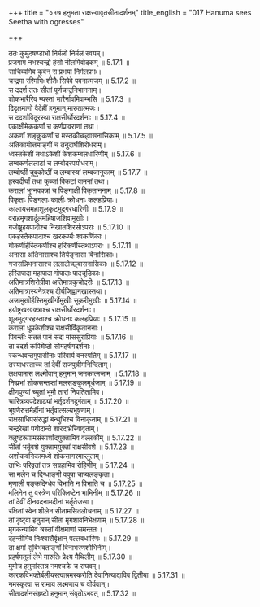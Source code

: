 +++
title = "०१७ हनुमता राक्षस्यावृतसीतादर्शनम्"
title_english = "017 Hanuma sees Seetha with ogresses"

+++


  
ततः कुमुदषण्डाभो निर्मलो निर्मलं स्वयम्।  
प्रजगाम नभश्चन्द्रो हंसो नीलमिवोदकम् ॥ 5.17.1 ॥   
साचिव्यमिव कुर्वन् स प्रभया निर्मलप्रभः।  
चन्द्रमा रश्मिभिः शीतैः सिषेवे पवनात्मजम् ॥ 5.17.2 ॥   
स ददर्श ततः सीतां पूर्णचन्द्रनिभाननाम्।  
शोकभारैरिव न्यस्तां भारैर्नावमिवाम्भसि ॥ 5.17.3 ॥   
दिदृक्षमाणो वैदेहीं हनुमान् मारुतात्मजः।  
स ददर्शाविदूरस्था राक्षसीर्घोरदर्शनाः ॥ 5.17.4 ॥   
एकाक्षीमेककर्णां च कर्णप्रावराणां तथा।  
अकर्णां शङ्कुकर्णां च मस्तकीच्छ्वासनासिकाम् ॥ 5.17.5 ॥   
अतिकायोत्तमाङ्गीं च तनुदार्घशिरोधराम्।  
ध्वस्तकेशीं तथाऽकेशीं केशकम्बलधारिणीम् ॥ 5.17.6 ॥   
लम्बकर्णललाटां च लम्बोदरपयोधराम्।  
लम्बोष्ठीं चुबुकोष्ठीं च लम्बास्यां लम्बजानुकाम् ॥ 5.17.7 ॥   
ह्रस्वदीर्घां तथा कुब्जां विकटां वामनां तथा।  
करालां भुग्नवक्त्रां च पिङ्गाक्षीं विकृताननाम् ॥ 5.17.8 ॥   
विकृताः पिङ्गलाः कालीः क्रोधनाः कलहप्रियाः।  
कालायसमहाशूलकृटमुद्गरधारिणीः ॥ 5.17.9 ॥   
वराहमृगशार्दूलमहिषाजशिवामुखीः।  
गजोष्ट्रहयपादीश्च निखातशिरसोऽपराः ॥ 5.17.10 ॥   
एकहस्तैकपादाश्च खरकर्ण्यः श्वकर्णिकाः।  
गोकर्णीर्हस्तिकर्णीश्च हरिकर्णीस्तथाऽपराः ॥ 5.17.11 ॥   
अनासा अतिनासाश्च तिर्यङ्नासा विनासिकाः।  
गजसन्निभनासाश्च ललाटोच्छ्वासनासिकाः ॥ 5.17.12 ॥   
हस्तिपादा महापादा गोपादाः पादचूडिकाः।  
अतिमात्रशिरोग्रीवा अतिमात्रकुचोदरीः ॥ 5.17.13 ॥   
अतिमात्रास्यनेत्रश्च दीर्घजिह्वानखास्तथा।  
अजामुखीर्हस्तिमुखीर्गोमुखीः सूकरीमुखीः ॥ 5.17.14 ॥   
हयोष्ट्रखरवक्त्राश्च राक्षसीर्घोरदर्शनाः।  
शूलमुद्गरहस्ताश्च क्रोधनाः कलहप्रियाः ॥ 5.17.15 ॥   
कराला धूम्रकेशीश्च राक्षसीर्विकृताननाः।  
पिबन्तीः सततं पानं सदा मांससुराप्रियाः ॥ 5.17.16 ॥   
ता ददर्श कपिश्रेष्ठो सोमहर्षणदर्शनाः।  
स्कन्धवन्तमुपासीनाः परिवार्य वनस्पतिम् ॥ 5.17.17 ॥   
तस्याधस्ताच्च तां देवीं राजपुत्रीमनिन्दिताम्।  
लक्षयामास लक्ष्मीवान् हनुमान् जनकात्मजाम् ॥ 5.17.18 ॥   
निष्प्रभां शोकसन्तप्तां मलसङ्कुलमूर्धजाम् ॥ 5.17.19 ॥   
क्षीणपुण्यां च्युतां भूमौ तारां निपतितामिव।  
चारित्रव्यपदेशाढ्यां भर्तृदर्शनदुर्गताम् ॥ 5.17.20 ॥   
भूषणैरुत्तमैर्हीनां भर्तृवात्सल्यभूषणाम्।  
राक्षसाधिपसंरुद्धां बन्धुभिश्च विनाकृताम् ॥ 5.17.21 ॥   
चन्द्ररेखां पयोदान्ते शारदाभ्रैरिवावृताम्।  
क्लुष्टरूपामसंस्पर्शादयुक्तामिव वल्लकीम् ॥ 5.17.22 ॥   
सीतां भर्तृवशे युक्तामयुक्तां राक्षसीवशे ॥ 5.17.23 ॥   
अशोकवनिकामध्ये शोकसागरमाप्लुताम्।  
ताभिः परिवृतां तत्र सग्रहामिव रोहिणीम् ॥ 5.17.24 ॥   
सा मलेन च दिग्धाङ्गी वपुषा चाप्यलङ्कृता।  
मृणाली पङ्कदिग्धेव विभाति न विभाति च ॥ 5.17.25 ॥   
मलिनेन तु वस्त्रेण परिक्लिष्टेन भामिनीम् ॥ 5.17.26 ॥   
तां देवीं दीनवदनामदीनां भर्तृतेजसा।  
रक्षितां स्वेन शीलेन सीतामसितलोचनाम् ॥ 5.17.27 ॥   
तां दृष्ट्वा हनुमान् सीतां मृगशावनिभेक्षणाम् ॥ 5.17.28 ॥   
मृगकन्यामिव त्रस्तां वीक्षमाणां समन्ततः।  
दहन्तीमिव निःश्वासैर्वृक्षान् पल्लवधारिणः ॥ 5.17.29 ॥   
ता क्षमां सुविभक्ताङ्गीं विनाभरणशोभिनीम्।  
प्रहर्षमतुलं लेभे मारुतिः प्रेक्ष्य मैथिलीम् ॥ 5.17.30 ॥   
मुमोच हनुमांस्तत्र नमश्चक्रे च राघवम्।  
कारकविभक्तेर्बलीयस्त्वान्नमस्करोति देवानित्यादाविव द्वितीया ॥ 5.17.31 ॥   
नमस्कृत्वा स रामाय लक्ष्मणाय च वीर्यवान्।  
सीतादर्शनसंहृष्टो हनुमान् संवृतोऽभवत् ॥ 5.17.32 ॥   
